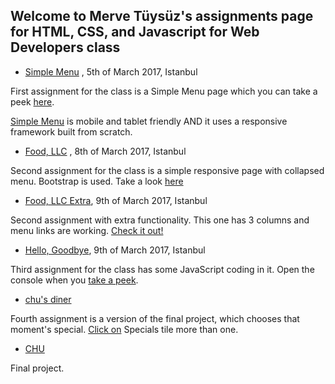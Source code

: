 ﻿## Welcome to Merve Tüysüz's assignments page for HTML, CSS, and Javascript for Web Developers class

- [Simple Menu](https://uckuruslukopera.github.io/fend/mod2/) , 5th of March 2017, Istanbul

First assignment for the class is a Simple Menu page which you can take a peek [here](https://uckuruslukopera.github.io/fend/mod2/).

[Simple Menu](https://uckuruslukopera.github.io/fend/mod2/) is mobile and tablet friendly AND it uses a responsive framework built from scratch. 

- [Food, LLC](https://uckuruslukopera.github.io/fend/mod3/) , 8th of March 2017, Istanbul

Second assignment for the class is a simple responsive page with collapsed menu. Bootstrap is used. Take a look [here](https://uckuruslukopera.github.io/fend/mod3/)

- [Food, LLC Extra](https://uckuruslukopera.github.io/fend/mod3_extra/), 9th of March 2017, Istanbul

Second assignment with extra functionality. This one has 3 columns and menu links are working. [Check it out!](https://uckuruslukopera.github.io/fend/mod3_extra/)

- [Hello, Goodbye](https://uckuruslukopera.github.io/fend/mod4/), 9th of March 2017, Istanbul

Third assignment for the class has some JavaScript coding in it. Open the console when you [take a peek](https://uckuruslukopera.github.io/fend/mod4/).

- [chu's diner](https://uckuruslukopera.github.io/fend/mod5/)

Fourth assignment is a version of the final project, which chooses that moment's special. [Click on](https://uckuruslukopera.github.io/fend/mod5/) Specials tile more than one. 

- [CHU](https://uckuruslukopera.github.io/fend/chu/)

Final project. 





